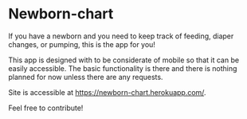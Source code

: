 # Newborn-chart

If you have a newborn and you need to keep track of feeding, diaper changes, or pumping, this is the app for you!

This app is designed with to be considerate of mobile so that it can be easily accessible. The basic functionality is there and there is nothing planned for now unless there are any requests.

Site is accessible at https://newborn-chart.herokuapp.com/.

Feel free to contribute!
